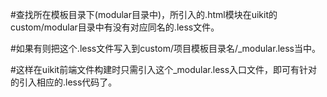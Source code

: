 #查找所在模板目录下(modular目录中)，所引入的.html模块在uikit的custom/modular目录中有没有对应同名的.less文件。

#如果有则把这个.less文件写入到custom/项目模板目录名/_modular.less当中。

#这样在uikit前端文件构建时只需引入这个_modular.less入口文件，即可有针对的引入相应的.less代码了。